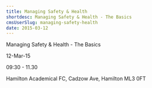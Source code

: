 ```yaml
---
title: Managing Safety & Health
shortdesc: Managing Safety & Health - The Basics
cmsUserSlug: managing-safety-health
date: 2015-03-12
---
```


Managing Safety & Health - The Basics

12-Mar-15

09:30 - 11.30

Hamilton Academical FC, Cadzow Ave, Hamilton ML3 0FT



